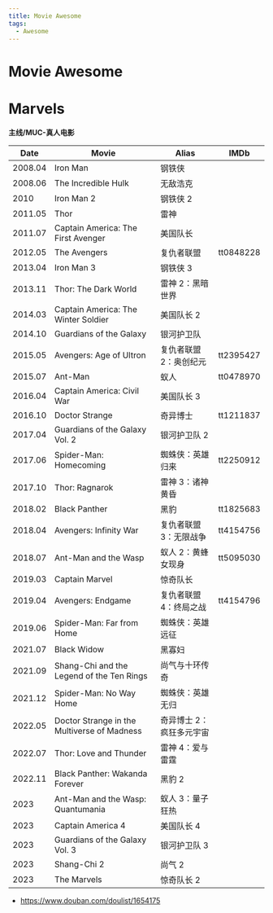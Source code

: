 ```yaml
---
title: Movie Awesome
tags:
  - Awesome
---
```


# Movie Awesome

# Marvels

**主线/MUC-真人电影**

| Date    | Movie                                       | Alias                    | IMDb      |
| ------- | ------------------------------------------- | ------------------------ | --------- |
| 2008.04 | Iron Man                                    | 钢铁侠                   |
| 2008.06 | The Incredible Hulk                         | 无敌浩克                 |
| 2010    | Iron Man 2                                  | 钢铁侠 2                 |
| 2011.05 | Thor                                        | 雷神                     |
| 2011.07 | Captain America: The First Avenger          | 美国队长                 |
| 2012.05 | The Avengers                                | 复仇者联盟               | tt0848228 |
| 2013.04 | Iron Man 3                                  | 钢铁侠 3                 |
| 2013.11 | Thor: The Dark World                        | 雷神 2：黑暗世界         |
| 2014.03 | Captain America: The Winter Soldier         | 美国队长 2               |
| 2014.10 | Guardians of the Galaxy                     | 银河护卫队               |
| 2015.05 | Avengers: Age of Ultron                     | 复仇者联盟 2：奥创纪元   | tt2395427 |
| 2015.07 | Ant-Man                                     | 蚁人                     | tt0478970 |
| 2016.04 | Captain America: Civil War                  | 美国队长 3               |
| 2016.10 | Doctor Strange                              | 奇异博士                 | tt1211837 |
| 2017.04 | Guardians of the Galaxy Vol. 2              | 银河护卫队 2             |
| 2017.06 | Spider-Man: Homecoming                      | 蜘蛛侠：英雄归来         | tt2250912 |
| 2017.10 | Thor: Ragnarok                              | 雷神 3：诸神黄昏         |
| 2018.02 | Black Panther                               | 黑豹                     | tt1825683 |
| 2018.04 | Avengers: Infinity War                      | 复仇者联盟 3：无限战争   | tt4154756 |
| 2018.07 | Ant-Man and the Wasp                        | 蚁人 2：黄蜂女现身       | tt5095030 |
| 2019.03 | Captain Marvel                              | 惊奇队长                 |
| 2019.04 | Avengers: Endgame                           | 复仇者联盟 4：终局之战   | tt4154796 |
| 2019.06 | Spider-Man: Far from Home                   | 蜘蛛侠：英雄远征         |
| 2021.07 | Black Widow                                 | 黑寡妇                   |
| 2021.09 | Shang-Chi and the Legend of the Ten Rings   | 尚气与十环传奇           |
| 2021.12 | Spider-Man: No Way Home                     | 蜘蛛侠：英雄无归         |
| 2022.05 | Doctor Strange in the Multiverse of Madness | 奇异博士 2：疯狂多元宇宙 |
| 2022.07 | Thor: Love and Thunder                      | 雷神 4：爱与雷霆         |
| 2022.11 | Black Panther: Wakanda Forever              | 黑豹 2                   |
| 2023    | Ant-Man and the Wasp: Quantumania           | 蚁人 3：量子狂热         |
| 2023    | Captain America 4                           | 美国队长 4               |
| 2023    | Guardians of the Galaxy Vol. 3              | 银河护卫队 3             |
| 2023    | Shang-Chi 2                                 | 尚气 2                   |
| 2023    | The Marvels                                 | 惊奇队长 2               |

- https://www.douban.com/doulist/1654175
